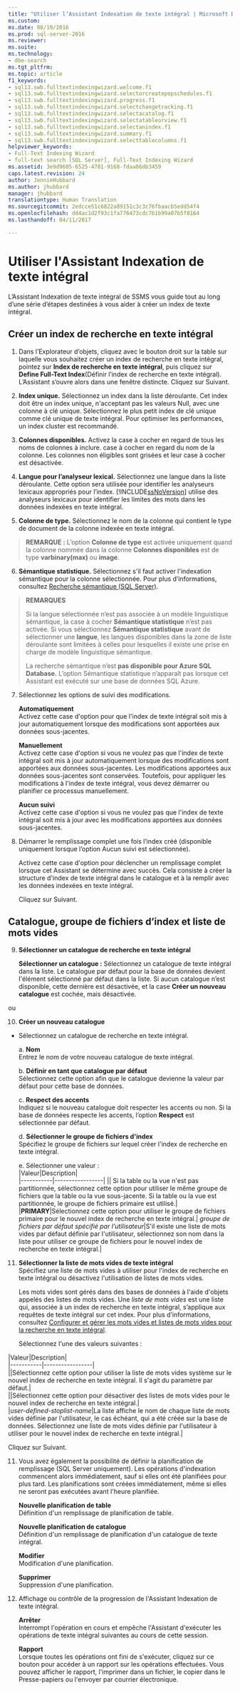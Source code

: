 ```yaml
---
title: "Utiliser l’Assistant Indexation de texte intégral | Microsoft Docs"
ms.custom: 
ms.date: 08/19/2016
ms.prod: sql-server-2016
ms.reviewer: 
ms.suite: 
ms.technology:
- dbe-search
ms.tgt_pltfrm: 
ms.topic: article
f1_keywords:
- sql13.swb.fulltextindexingwizard.welcome.f1
- sql13.swb.fulltextindexingwizard.selectorcreatepopschedules.f1
- sql13.swb.fulltextindexingwizard.progress.f1
- sql13.swb.fulltextindexingwizard.selectchangetracking.f1
- sql13.swb.fulltextindexingwizard.selectacatalog.f1
- sql13.swb.fulltextindexingwizard.selectatableorview.f1
- sql13.swb.fulltextindexingwizard.selectanindex.f1
- sql13.swb.fulltextindexingwizard.summary.f1
- sql13.swb.fulltextindexingwizard.selecttablecolumns.f1
helpviewer_keywords:
- Full-Text Indexing Wizard
- full-text search [SQL Server], Full-Text Indexing Wizard
ms.assetid: 3e9d9605-6525-4781-9168-fdaa06db3459
caps.latest.revision: 24
author: JennieHubbard
ms.author: jhubbard
manager: jhubbard
translationtype: Human Translation
ms.sourcegitcommit: 2edcce51c6822a89151c3c3c76fbaacb5edd54f4
ms.openlocfilehash: dd4ac1d2f93c1fa776473cdc7b1b99a07b5f8164
ms.lasthandoff: 04/11/2017

---
```

# <a name="use-the-full-text-indexing-wizard"></a>Utiliser l'Assistant Indexation de texte intégral
  L’Assistant Indexation de texte intégral de SSMS vous guide tout au long d’une série d’étapes destinées à vous aider à créer un index de texte intégral.  
  
## <a name="create-a--full-text-index"></a>Créer un index de recherche en texte intégral 

1. Dans l’Explorateur d’objets, cliquez avec le bouton droit sur la table sur laquelle vous souhaitez créer un index de recherche en texte intégral, pointez sur **Index de recherche en texte intégral**, puis cliquez sur **Define Full-Text Index**(Définir l’index de recherche en texte intégral). L’Assistant s’ouvre alors dans une fenêtre distincte.
   Cliquez sur Suivant. 
  
2. **Index unique.**  Sélectionnez un index dans la liste déroulante. Cet index doit être un index unique, n'acceptant pas les valeurs Null, avec une colonne à clé unique. Sélectionnez le plus petit index de clé unique comme clé unique de texte intégral. Pour optimiser les performances, un index cluster est recommandé.  
  
3.  **Colonnes disponibles.** Activez la case à cocher en regard de tous les noms de colonnes à inclure.  case à cocher en regard du nom de la colonne. Les colonnes non éligibles sont grisées et leur case à cocher est désactivée.  
  
4. **Langue pour l’analyseur lexical.** Sélectionnez une langue dans la liste déroulante. Cette option sera utilisée pour identifier les analyseurs lexicaux appropriés pour l’index. [!INCLUDE[ssNoVersion](../../includes/ssnoversion-md.md)] utilise des analyseurs lexicaux pour identifier les limites des mots dans les données indexées en texte intégral.  
  
5.  **Colonne de type.** Sélectionnez le nom de la colonne qui contient le type de document de la colonne indexée en texte intégral.  
> **REMARQUE :** L’option  **Colonne de type** est activée uniquement quand la colonne nommée dans la colonne **Colonnes disponibles** est de type **varbinary(max)** ou **image**.  
  
6. **Sémantique statistique.** Sélectionnez s'il faut activer l'indexation sémantique pour la colonne sélectionnée. Pour plus d’informations, consultez [Recherche sémantique &#40;SQL Server&#41;](../../relational-databases/search/semantic-search-sql-server.md).  
  
>**REMARQUES** 
>
>Si la langue sélectionnée n’est pas associée à un modèle linguistique sémantique, la case à cocher **Sémantique statistique** n’est pas activée. Si vous sélectionnez **Sémantique statistique** avant de sélectionner une **langue**, les langues disponibles dans la zone de liste déroulante sont limitées à celles pour lesquelles il existe une prise en charge de modèle linguistique sémantique.  
>
> La recherche sémantique n’est **pas disponible pour Azure SQL Database.** L’option Sémantique statistique n’apparaît pas lorsque cet Assistant est exécuté sur une base de données SQL Azure.
  
7. Sélectionnez les options de suivi des modifications.  
  
     **Automatiquement**  
     Activez cette case d'option pour que l'index de texte intégral soit mis à jour automatiquement lorsque des modifications sont apportées aux données sous-jacentes.  
  
     **Manuellement**  
     Activez cette case d'option si vous ne voulez pas que l'index de texte intégral soit mis à jour automatiquement lorsque des modifications sont apportées aux données sous-jacentes. Les modifications apportées aux données sous-jacentes sont conservées. Toutefois, pour appliquer les modifications à l'index de texte intégral, vous devez démarrer ou planifier ce processus manuellement.  
  
     **Aucun suivi**  
     Activez cette case d'option si vous ne voulez pas que l'index de texte intégral soit mis à jour avec les modifications apportées aux données sous-jacentes.  
  
8.  Démarrer le remplissage complet une fois l’index créé (disponible uniquement lorsque l’option Aucun suivi est sélectionnée).
  
     Activez cette case d'option pour déclencher un remplissage complet lorsque cet Assistant se détermine avec succès. Cela consiste à créer la structure d'index de texte intégral dans le catalogue et à la remplir avec les données indexées en texte intégral.  
     
     Cliquez sur Suivant.
  
## <a name="catalog-index-filegroup-and-stoplist"></a>Catalogue, groupe de fichiers d’index et liste de mots vides   
  
9.  **Sélectionner un catalogue de recherche en texte intégral**  

     **Sélectionner un catalogue :** Sélectionnez un catalogue de texte intégral dans la liste. Le catalogue par défaut pour la base de données devient l'élément sélectionné par défaut dans la liste. Si aucun catalogue n’est disponible, cette dernière est désactivée, et la case **Créer un nouveau catalogue** est cochée, mais désactivée.  
  
  ou
  
 10. **Créer un nouveau catalogue**
 - Sélectionnez un catalogue de recherche en texte intégral.  
  
    a. **Nom**  
     Entrez le nom de votre nouveau catalogue de texte intégral.  
  
     b. **Définir en tant que catalogue par défaut**  
     Sélectionnez cette option afin que le catalogue devienne la valeur par défaut pour cette base de données.  
  
     c. **Respect des accents**  
     Indiquez si le nouveau catalogue doit respecter les accents ou non. Si la base de données respecte les accents, l’option **Respect** est sélectionnée par défaut.  
  
     d. **Sélectionner le groupe de fichiers d'index**  
     Spécifiez le groupe de fichiers sur lequel créer l'index de recherche en texte intégral.  
  
     e. Sélectionner une valeur :  
    |Valeur|Description|  
    |-----------|-----------------|
      |**<default>**| Si la table ou la vue n'est pas partitionnée, sélectionnez cette option pour utiliser le même groupe de fichiers que la table ou la vue sous-jacente. Si la table ou la vue est partitionnée, le groupe de fichiers primaire est utilisé.|
      |**PRIMARY**|Sélectionnez cette option pour utiliser le groupe de fichiers primaire pour le nouvel index de recherche en texte intégral.|
             *groupe de fichiers par défaut spécifié par l’utilisateur*|S'il existe une liste de mots vides par défaut définie par l'utilisateur, sélectionnez son nom dans la liste pour utiliser ce groupe de fichiers pour le nouvel index de recherche en texte intégral.|  
  
     
 11. **Sélectionner la liste de mots vides de texte intégral**  
     Spécifiez une liste de mots vides à utiliser pour l'index de recherche en texte intégral ou désactivez l'utilisation de listes de mots vides.  
  
     Les mots vides sont gérés dans des bases de données à l'aide d'objets appelés des listes de mots vides. Une *liste de mots vides* est une liste qui, associée à un index de recherche en texte intégral, s’applique aux requêtes de texte intégral sur cet index. Pour plus d’informations, consultez [Configurer et gérer les mots vides et listes de mots vides pour la recherche en texte intégral](../../relational-databases/search/configure-and-manage-stopwords-and-stoplists-for-full-text-search.md).  
  
     Sélectionnez l'une des valeurs suivantes :  
  
   |Valeur|Description|  
    |-----------|-----------------|  
    |**<system>**|Sélectionnez cette option pour utiliser la liste de mots vides système sur le nouvel index de recherche en texte intégral. Il s'agit du paramètre par défaut.|  
    |**<off>**|Sélectionnez cette option pour désactiver des listes de mots vides pour le nouvel index de recherche en texte intégral.|  
    |*user-defined-stoplist-name*|La liste affiche le nom de chaque liste de mots vides définie par l'utilisateur, le cas échéant, qui a été créée sur la base de données. Sélectionnez une liste de mots vides définie par l'utilisateur à utiliser pour le nouvel index de recherche en texte intégral.|  
  
  Cliquez sur Suivant.
  
11. Vous avez également la possibilité de définir la planification de remplissage (SQL Server uniquement). Les opérations d'indexation commencent alors immédiatement, sauf si elles ont été planifiées pour plus tard. Les planifications sont créées immédiatement, même si elles ne seront pas exécutées avant l'heure planifiée.  
  
     **Nouvelle planification de table**  
     Définition d'un remplissage de planification de table.  
  
     **Nouvelle planification de catalogue**  
     Définition d'un remplissage de planification d'un catalogue de texte intégral.  
  
     **Modifier**  
     Modification d'une planification.  
  
     **Supprimer**  
     Suppression d'une planification.  
  
5.  Affichage ou contrôle de la progression de l'Assistant Indexation de texte intégral.  
  
     **Arrêter**  
     Interrompt l'opération en cours et empêche l'Assistant d'exécuter les opérations de texte intégral suivantes au cours de cette session.  
  
     **Rapport**  
     Lorsque toutes les opérations ont fini de s'exécuter, cliquez sur ce bouton pour accéder à un rapport sur les opérations effectuées. Vous pouvez afficher le rapport, l'imprimer dans un fichier, le copier dans le Presse-papiers ou l'envoyer par courrier électronique.  
  
  

